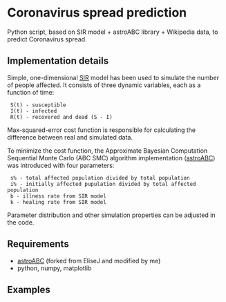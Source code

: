 # Coronavirus spread prediction

Python script, based on SIR model + astroABC library + Wikipedia data, to predict Coronavirus spread.

## Implementation details

Simple, one-dimensional [SIR](https://www.maa.org/press/periodicals/loci/joma/the-sir-model-for-spread-of-disease-the-differential-equation-model) model has been used to simulate the number of people affected. It consists of three dynamic variables, each as a function of time:
```
 S(t) - susceptible
 I(t) - infected
 R(t) - recovered and dead (S - I)
```
Max-squared-error cost function is responsible for calculating the difference between real and simulated data. 

To minimize the cost function, the Approximate Bayesian Computation Sequential Monte Carlo (ABC SMC) algorithm implementation ([astroABC](https://github.com/pedrycz/astroABC)) was introduced with four parameters:
```
 s% - total affected population divided by total population
 i% - initially affected pupulation divided by total affected population
 b - illness rate from SIR model
 k - healing rate from SIR model
```
Parameter distribution and other simulation properties can be adjusted in the code.

## Requirements

 * [astroABC](https://github.com/pedrycz/astroABC) (forked from EliseJ and modified by me)
 * python, numpy, matplotlib

## Examples

